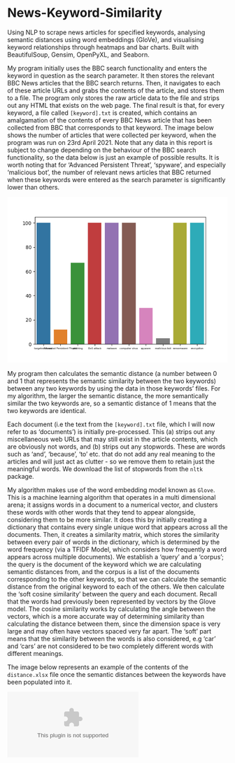 # News-Keyword-Similarity
Using NLP to scrape news articles for specified keywords, analysing semantic distances using word embeddings (GloVe), and visualising keyword relationships through heatmaps and bar charts. Built with BeautifulSoup, Gensim, OpenPyXL, and Seaborn.

My program initially uses the BBC search functionality and enters the keyword in question as the search parameter. It then stores the relevant BBC News articles that the BBC search returns. Then, it navigates to each of these article URLs and grabs the contents of the article, and stores them to a file. The program only stores the raw article data to the file and strips out any HTML that exists on the web page. The final result is that, for every keyword, a file called ```[keyword].txt``` is created, which contains an amalgamation of the contents of every BBC News article that has been collected from BBC that corresponds to that keyword. The image below shows the number of articles that were collected per keyword, when the program was run on 23rd April 2021. Note that any data in this report is subject to change depending on the behaviour of the BBC search functionality, so the data below is just an example of possible results. It is worth noting that for ‘Advanced Persistent Threat’, ‘spyware’, and especially ‘malicious bot’, the number of relevant news articles that BBC returned when these keywords were entered as the search parameter is significantly lower than others.

![Keyword Article Count](article_count.png)

My program then calculates the semantic distance (a number between 0 and 1 that represents the semantic similarity between the two keywords) between any two keywords by using the data in those keywords’ files. For my algorithm, the larger the semantic distance, the more semantically similar the two keywords are, so a semantic distance of 1 means that the two keywords are identical.

Each document (i.e the text from the ```[keyword].txt``` file, which I will now refer to as ‘documents’) is initially pre-processed. This (a) strips out any miscellaneous web URLs that may still exist in the article contents, which are obviously not words, and (b) strips out any stopwords. These are words such as ‘and’, ‘because’, ‘to’ etc. that do not add any real meaning to the articles and will just act as clutter - so we remove them to retain just the meaningful words. We download the list of stopwords from the ```nltk``` package.

My algorithm makes use of the word embedding model known as ```Glove```. This is a machine learning algorithm that operates in a multi dimensional arena; it assigns words in a document to a numerical vector, and clusters these words with other words that they tend to appear alongside, considering them to be more similar. It does this by initially creating a dictionary that contains every single unique word that appears across all the documents. Then, it creates a similarity matrix, which stores the similarity between every pair of words in the dictionary, which is determined by the word frequency (via a TFIDF Model, which considers how frequently a word appears across multiple documents). We establish a ‘query’ and a ‘corpus’; the query is the document of the keyword which we are calculating semantic distances from, and the corpus is a list of the documents corresponding to the other keywords, so that we can calculate the semantic distance from the original keyword to each of the others. We then calculate the ‘soft cosine similarity’ between the query and each document. Recall that the words had previously been represented by vectors by the Glove model. The cosine similarity works by calculating the angle between the vectors, which is a more accurate way of determining similarity than calculating the distance between them, since the dimension space is very large and may often have vectors spaced very far apart. The ‘soft’ part means that the similarity between the words is also considered, e.g ‘car’ and ‘cars’ are not considered to be two completely different words with different meanings.

The image below represents an example of the contents of the ```distance.xlsx``` file once the semantic distances between the keywords have been populated into it.

![Keyword Distance Table](distance.xlsx)

